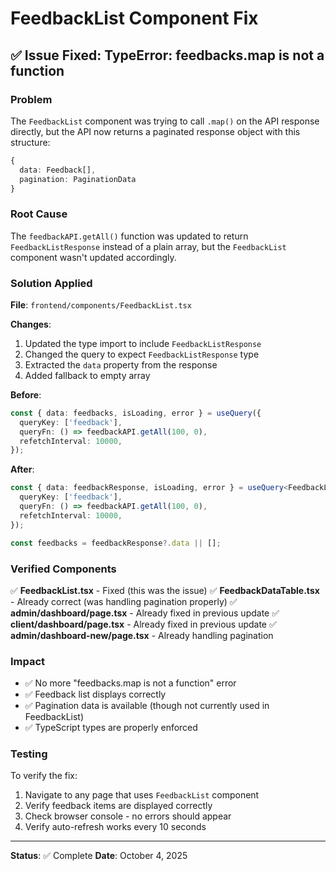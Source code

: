 # FeedbackList Component Fix

## ✅ Issue Fixed: TypeError: feedbacks.map is not a function

### Problem
The `FeedbackList` component was trying to call `.map()` on the API response directly, but the API now returns a paginated response object with this structure:
```typescript
{
  data: Feedback[],
  pagination: PaginationData
}
```

### Root Cause
The `feedbackAPI.getAll()` function was updated to return `FeedbackListResponse` instead of a plain array, but the `FeedbackList` component wasn't updated accordingly.

### Solution Applied

**File**: `frontend/components/FeedbackList.tsx`

**Changes**:
1. Updated the type import to include `FeedbackListResponse`
2. Changed the query to expect `FeedbackListResponse` type
3. Extracted the `data` property from the response
4. Added fallback to empty array

**Before**:
```typescript
const { data: feedbacks, isLoading, error } = useQuery({
  queryKey: ['feedback'],
  queryFn: () => feedbackAPI.getAll(100, 0),
  refetchInterval: 10000,
});
```

**After**:
```typescript
const { data: feedbackResponse, isLoading, error } = useQuery<FeedbackListResponse>({
  queryKey: ['feedback'],
  queryFn: () => feedbackAPI.getAll(100, 0),
  refetchInterval: 10000,
});

const feedbacks = feedbackResponse?.data || [];
```

### Verified Components

✅ **FeedbackList.tsx** - Fixed (this was the issue)
✅ **FeedbackDataTable.tsx** - Already correct (was handling pagination properly)
✅ **admin/dashboard/page.tsx** - Already fixed in previous update
✅ **client/dashboard/page.tsx** - Already fixed in previous update
✅ **admin/dashboard-new/page.tsx** - Already handling pagination

### Impact
- ✅ No more "feedbacks.map is not a function" error
- ✅ Feedback list displays correctly
- ✅ Pagination data is available (though not currently used in FeedbackList)
- ✅ TypeScript types are properly enforced

### Testing
To verify the fix:
1. Navigate to any page that uses `FeedbackList` component
2. Verify feedback items are displayed correctly
3. Check browser console - no errors should appear
4. Verify auto-refresh works every 10 seconds

---

**Status**: ✅ Complete
**Date**: October 4, 2025
